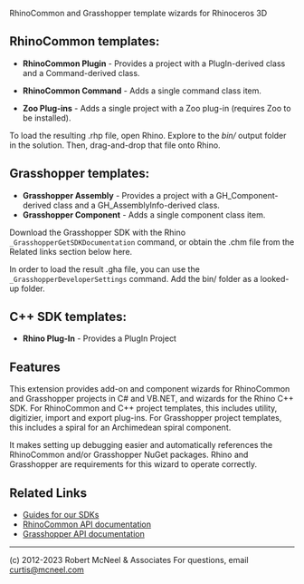 RhinoCommon and Grasshopper template wizards for Rhinoceros 3D


## RhinoCommon templates:

*   **RhinoCommon Plugin** - Provides a project with a PlugIn-derived class and a Command-derived class.
*   **RhinoCommon Command** - Adds a single command class item.

*   **Zoo Plug-ins** - Adds a single project with a Zoo plug-in (requires Zoo to be installed).

To load the resulting .rhp file, open Rhino. Explore to the _bin/_ output folder in the solution. Then, drag-and-drop that file onto Rhino.

## Grasshopper templates:

*   **Grasshopper Assembly** - Provides a project with a GH_Component-derived class and a GH_AssemblyInfo-derived class.
*   **Grasshopper Component** - Adds a single component class item.

Download the Grasshopper SDK with the Rhino `_GrasshopperGetSDKDocumentation` command, or obtain the .chm file from the Related links section below here.

In order to load the result .gha file, you can use the `_GrasshopperDeveloperSettings` command. Add the bin/ folder as a looked-up folder.

## C++ SDK templates:

*  **Rhino Plug-In** - Provides a PlugIn Project

## Features

This extension provides add-on and component wizards for RhinoCommon and Grasshopper projects in C# and VB.NET, and wizards for the Rhino C++ SDK. For RhinoCommon and C++ project templates, this includes utility, digitizier, import and export plug-ins. For Grasshopper project templates, this includes a spiral for an Archimedean spiral component. 

It makes setting up debugging easier and automatically references the RhinoCommon and/or Grasshopper NuGet packages. Rhino and Grasshopper are requirements for this wizard to operate correctly.

## Related Links

- [Guides for our SDKs](https://developer.rhino3d.com/guides/)
- [RhinoCommon API documentation](https://developer.rhino3d.com/api/rhinocommon/)
- [Grasshopper API documentation](https://developer.rhino3d.com/api/grasshopper/)

---

(c) 2012-2023 Robert McNeel & Associates
For questions, email curtis@mcneel.com